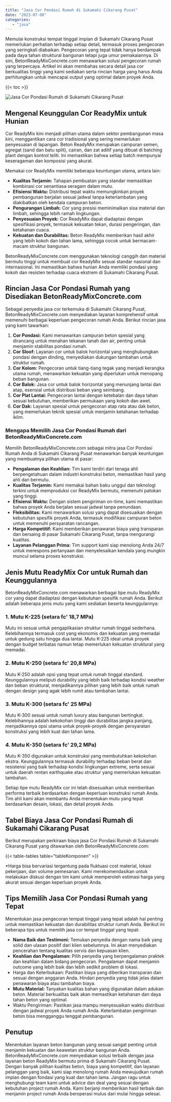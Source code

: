 ```yaml
---
title: "Jasa Cor Pondasi Rumah di Sukamahi Cikarang Pusat"
date: "2023-07-08"
categories: 
   - "jasa"
---
```


Memulai konstruksi tempat tinggal impian di Sukamahi Cikarang Pusat memerlukan perhatian terhadap setiap detail, termasuk proses pengecoran yang seringkali diabaikan. Pengecoran yang tepat tidak hanya berdampak pada daya tahan struktural bangunan tetapi juga umur pemakaiannya. Di sini, BetonReadyMixConcrete.com menawarkan solusi pengecoran rumah yang terpercaya. Artikel ini akan membahas secara detail jasa cor berkualitas tinggi yang kami sediakan serta rincian harga yang harus Anda perhitungkan untuk mencapai output yang optimal dalam proyek Anda.

{{< toc >}}

![Jasa Cor Pondasi Rumah di Sukamahi Cikarang Pusat](https://betoncor8.github.io/cor/harga-beton-readymix-concrete%20(10).png)

## Mengenal Keunggulan Cor ReadyMix untuk Hunian

Cor ReadyMix kini menjadi pilihan utama dalam sektor pembangunan masa kini, menggantikan cara cor tradisional yang sering memerlukan penyesuaian di lapangan. Beton ReadyMix merupakan campuran semen, agregat (sand dan batu split), cairan, dan zat aditif yang dibuat di batching plant dengan kontrol teliti. Ini memastikan bahwa setiap batch mempunyai keseragaman dan komposisi yang akurat.

Memakai cor ReadyMix memiliki beberapa keuntungan utama, antara lain:

- **Kualitas Terjamin:** Tahapan pembuatan yang standar memastikan kombinasi cor senantiasa seragam dalam mutu.
- **Efisiensi Waktu:** Distribusi tepat waktu memungkinkan proyek pembangunan berjalan sesuai jadwal tanpa keterlambatan yang diakibatkan oleh kendala campuran beton.
- **Pengurangan Limbah:** Cor yang presisi meminimalkan sisa material dan limbah, sehingga lebih ramah lingkungan.
- **Penyesuaian Proyek:** Cor ReadyMix dapat diadaptasi dengan spesifikasi proyek, termasuk kekuatan tekan, durasi pengeringan, dan ketahanan cuaca.
- **Kekuatan dan Durabilitas:** Beton ReadyMix memberikan hasil akhir yang lebih kokoh dan tahan lama, sehingga cocok untuk bermacam-macam struktur bangunan.

BetonReadyMixConcrete.com menggunakan teknologi canggih dan material bermutu tinggi untuk membuat cor ReadyMix sesuai standar nasional dan internasional. Ini memastikan bahwa hunian Anda memiliki pondasi yang kokoh dan resisten terhadap cuaca ekstrem di Sukamahi Cikarang Pusat.

## Rincian Jasa Cor Pondasi Rumah yang Disediakan BetonReadyMixConcrete.com

Sebagai penyedia jasa cor terkemuka di Sukamahi Cikarang Pusat, BetonReadyMixConcrete.com menyediakan layanan komprehensif untuk memenuhi berbagai keperluan pengecoran rumah Anda. Berikut rincian jasa yang kami tawarkan:

1. **Cor Pondasi:** Kami menawarkan campuran beton spesial yang dirancang untuk menahan tekanan tanah dan air, penting untuk menjamin stabilitas pondasi rumah.
2. **Cor Sloof:** Layanan cor untuk balok horizontal yang menghubungkan pondasi dengan dinding, menyediakan dukungan tambahan untuk struktur rumah.
3. **Cor Kolom:** Pengecoran untuk tiang-tiang tegak yang menjadi kerangka utama rumah, menawarkan kekuatan yang diperlukan untuk menopang beban bangunan.
4. **Cor Balok:** Jasa cor untuk balok horizontal yang menunjang lantai dan atap, esensial untuk distribusi beban yang seimbang.
5. **Cor Plat Lantai:** Pengecoran lantai dengan ketebalan dan daya tahan sesuai kebutuhan, memberikan permukaan yang kokoh dan awet.
6. **Cor Dak:** Layanan spesial untuk pengecoran atap rata atau dak beton, yang memerlukan teknik spesial untuk menjamin ketahanan terhadap iklim.

### Mengapa Memilih Jasa Cor Pondasi Rumah dari BetonReadyMixConcrete.com

Memilih BetonReadyMixConcrete.com sebagai mitra jasa Cor Pondasi Rumah Anda di Sukamahi Cikarang Pusat menawarkan banyak keuntungan yang membuatnya pilihan utama di pasar:

- **Pengalaman dan Keahlian:** Tim kami terdiri dari tenaga ahli berpengetahuan dalam industri konstruksi beton, memastikan hasil yang ahli dan bermutu.
- **Kualitas Terjamin:** Kami memakai bahan baku unggul dan teknologi terkini untuk memproduksi cor ReadyMix bermutu, memenuhi patokan yang tinggi.
- **Efisiensi Waktu:** Dengan sistem pengiriman on-time, kami memastikan bahwa proyek Anda berjalan sesuai jadwal tanpa penundaan.
- **Fleksibilitas:** Kami menawarkan solusi yang dapat disesuaikan dengan kebutuhan spesifik proyek Anda, termasuk modifikasi campuran beton untuk memenuhi persyaratan rancangan.
- **Harga Kompetitif:** Kami memberikan penawaran biaya yang transparan dan bersaing di pasar Sukamahi Cikarang Pusat, tanpa mengurangi kualitas.
- **Layanan Pelanggan Prima:** Tim support kami siap menolong Anda 24/7 untuk merespons pertanyaan dan menyelesaikan kendala yang mungkin muncul selama proses konstruksi.

## Jenis Mutu ReadyMix Cor untuk Rumah dan Keunggulannya

BetonReadyMixConcrete.com menawarkan berbagai tipe mutu ReadyMix cor yang dapat diadaptasi dengan kebutuhan spesifik rumah Anda. Berikut adalah beberapa jenis mutu yang kami sediakan beserta keunggulannya:

### 1\. Mutu K-225 (setara fc' 18,7 MPa)

Mutu ini sesuai untuk pengaplikasian struktur rumah tinggal sederhana. Kelebihannya termasuk cost yang ekonomis dan kekuatan yang memadai untuk gedung satu hingga dua lantai. Mutu K-225 ideal untuk proyek dengan budget terbatas namun tetap memerlukan kekuatan struktural yang memadai.

### 2\. Mutu K-250 (setara fc' 20,8 MPa)

Mutu K-250 adalah opsi yang tepat untuk rumah tinggal standard. Keunggulannya meliputi durability yang lebih baik terhadap kondisi weather dan beban struktural, menjadikannya pilihan yang lebih baik untuk rumah dengan design yang agak lebih rumit atau tambahan lantai.

### 3\. Mutu K-300 (setara fc' 25 MPa)

Mutu K-300 sesuai untuk rumah luxury atau bangunan bertingkat. Kelebihannya adalah kekokohan tinggi dan durabilitas jangka panjang, menjadikannya opsi utama untuk proyek-proyek dengan persyaratan konstruksi yang lebih kuat dan tahan lama.

### 4\. Mutu K-350 (setara fc' 29,2 MPa)

Mutu K-350 digunakan untuk konstruksi yang membutuhkan kekokohan ekstra. Keunggulannya termasuk durability terhadap beban berat dan resistensi yang baik terhadap kondisi lingkungan extreme, serta sesuai untuk daerah rentan earthquake atau struktur yang memerlukan kekuatan tambahan.

Setiap tipe mutu ReadyMix cor ini telah disesuaikan untuk memberikan performa terbaik berdasarkan dengan keperluan konstruksi rumah Anda. Tim ahli kami akan membantu Anda menentukan mutu yang tepat berdasarkan desain, lokasi, dan detail proyek Anda.

## Tabel Biaya Jasa Cor Pondasi Rumah di Sukamahi Cikarang Pusat

Berikut merupakan perkiraan biaya jasa Cor Pondasi Rumah di Sukamahi Cikarang Pusat yang ditawarkan oleh BetonReadyMixConcrete.com:

{{< table-tables table="tableKomponen" >}}

\*Harga bisa bervariasi tergantung pada fluktuasi cost material, lokasi pekerjaan, dan volume pemesanan. Kami merekomendasikan untuk melakukan diskusi dengan tim kami untuk memperoleh estimasi harga yang akurat sesuai dengan keperluan proyek Anda.

## Tips Memilih Jasa Cor Pondasi Rumah yang Tepat

Menentukan jasa pengecoran tempat tinggal yang tepat adalah hal penting untuk memastikan kekuatan dan durabilitas struktur rumah Anda. Berikut ini beberapa tips untuk memilih jasa cor tempat tinggal yang tepat:

- **Nama Baik dan Testimoni:** Temukan penyedia dengan nama baik yang solid dan ulasan positif dari klien sebelumnya. Ini akan menyediakan pencerahan tentang kualitas servis dan kepuasan klien.
- **Keahlian dan Pengalaman:** Pilih penyedia yang berpengalaman praktek dan keahlian dalam bidang pengecoran. Pengalaman dapat menjamin outcome yang lebih baik dan lebih sedikit problem di lokasi.
- Harga dan Keterbukaan: Pastikan biaya yang diberikan transparan dan sesuai dengan anggaran Anda. Hindari penyedia yang tidak jelas dalam penawaran biaya atau tambahan biaya.
- **Mutu Material:** Tanyakan kualitas bahan yang digunakan dalam adukan beton. Material berkualitas baik akan memastikan ketahanan dan daya tahan beton yang optimal.
- Waktu Pengiriman: Pastikan jasa mampu menyesuaikan waktu distribusi dengan jadwal proyek Anda rumah Anda. Keterlambatan pengiriman beton bisa mengganggu tenggat pembangunan.

## Penutup

Menentukan layanan beton bangunan yang sesuai sangat penting untuk menjamin kekuatan dan keawetan struktur bangunan Anda. BetonReadyMixConcrete.com menyediakan solusi terbaik dengan jasa layanan beton ReadyMix bermutu prima di Sukamahi Cikarang Pusat. Dengan banyak pilihan kualitas beton, biaya yang kompetitif, dan layanan pelanggan yang baik, kami siap menolong rumah Anda mewujudkan rumah impian dengan fondasi yang kuat dan tahan lama. Jangan ragu untuk menghubungi team kami untuk advice dan deal yang sesuai dengan kebutuhan project rumah Anda. Kami berjanji memberikan hasil terbaik dan menjamin project rumah Anda beroperasi mulus dari mulai hingga selesai.
